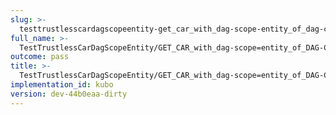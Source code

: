 ```yaml
---
slug: >-
  testtrustlesscardagscopeentity-get_car_with_dag-scope-entity_of_dag-cbor_with_links_(accept_header)-header_accept-ranges
full_name: >-
  TestTrustlessCarDagScopeEntity/GET_CAR_with_dag-scope=entity_of_DAG-CBOR_with_Links_(Accept_Header)/Header_Accept-Ranges
outcome: pass
title: >-
  TestTrustlessCarDagScopeEntity/GET_CAR_with_dag-scope=entity_of_DAG-CBOR_with_Links_(Accept_Header)/Header_Accept-Ranges
implementation_id: kubo
version: dev-44b0eaa-dirty
---
```


